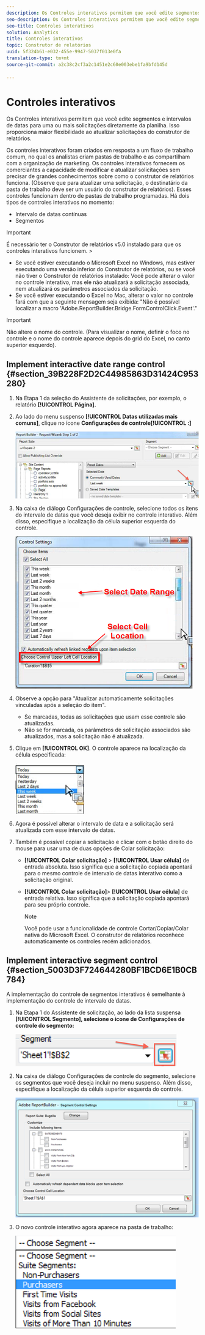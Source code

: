 ```yaml
---
description: Os Controles interativos permitem que você edite segmentos e intervalos de datas para uma ou mais solicitações diretamente da planilha. Isso proporciona maior flexibilidade ao atualizar solicitações do construtor de relatórios.
seo-description: Os Controles interativos permitem que você edite segmentos e intervalos de datas para uma ou mais solicitações diretamente da planilha. Isso proporciona maior flexibilidade ao atualizar solicitações do construtor de relatórios.
seo-title: Controles interativos
solution: Analytics
title: Controles interativos
topic: Construtor de relatórios
uuid: 5f324b61-e032-455e-9947-5037f013e0fa
translation-type: tm+mt
source-git-commit: a2c38c2cf3a2c1451e2c60e003ebe1fa9bfd145d

---
```



# Controles interativos

Os Controles interativos permitem que você edite segmentos e intervalos de datas para uma ou mais solicitações diretamente da planilha. Isso proporciona maior flexibilidade ao atualizar solicitações do construtor de relatórios.

Os controles interativos foram criados em resposta a um fluxo de trabalho comum, no qual os analistas criam pastas de trabalho e as compartilham com a organização de marketing. Os controles interativos fornecem os comerciantes a capacidade de modificar e atualizar solicitações sem precisar de grandes conhecimentos sobre como o construtor de relatórios funciona. (Observe que para atualizar uma solicitação, o destinatário da pasta de trabalho deve ser um usuário do construtor de relatórios). Esses controles funcionam dentro de pastas de trabalho programadas. Há dois tipos de controles interativos no momento:

* Intervalo de datas contínuas
* Segmentos

>[!IMPORTANT]
>
>É necessário ter o Construtor de relatórios v5.0 instalado para que os controles interativos funcionem. &gt;
>* Se você estiver executando o Microsoft Excel no Windows, mas estiver executando uma versão inferior do Construtor de relatórios, ou se você não tiver o Construtor de relatórios instalado: Você pode alterar o valor no controle interativo, mas ele não atualizará a solicitação associada, nem atualizará os parâmetros associados da solicitação.
>* Se você estiver executando o Excel no Mac, alterar o valor no controle fará com que a seguinte mensagem seja exibida: "Não é possível localizar a macro 'Adobe.ReportBuilder.Bridge.FormControlClick.Event'."
>



>[!IMPORTANT]
>
>Não altere o nome do controle. (Para visualizar o nome, definir o foco no controle e o nome do controle aparece depois do grid do Excel, no canto superior esquerdo).

## Implement interactive date range control {#section_39B228F2D2C44985863D31424C953280}

1. Na Etapa 1 da seleção do Assistente de solicitações, por exemplo, o relatório **[!UICONTROL Página].**
1. Ao lado do menu suspenso **[!UICONTROL Datas utilizadas mais comuns]**, clique no ícone **Configurações de controle[!UICONTROL :]**

   ![](assets/date_range_control.png)

1. Na caixa de diálogo Configurações de controle, selecione todos os itens do intervalo de datas que você deseja exibir no controle interativo. Além disso, especifique a localização da célula superior esquerda do controle.

   ![](assets/control_settings.png)

1. Observe a opção para "Atualizar automaticamente solicitações vinculadas após a seleção do item".

   * Se marcadas, todas as solicitações que usam esse controle são atualizadas.
   * Não se for marcada, os parâmetros de solicitação associados são atualizados, mas a solicitação não é atualizada.

1. Clique em **[!UICONTROL OK]**. O controle aparece na localização da célula especificada:

   ![](assets/date_range_control_interactive.png)

1. Agora é possível alterar o intervalo de data e a solicitação será atualizada com esse intervalo de datas.
1. Também é possível copiar a solicitação e clicar com o botão direito do mouse para usar uma de duas opções de Colar solicitação:

   * **[!UICONTROL Colar solicitação]** &gt; **[!UICONTROL Usar célula]** de entrada absoluta. Isso significa que a solicitação copiada apontará para o mesmo controle de intervalo de datas interativo como a solicitação original.

   * **[!UICONTROL Colar solicitação]**&gt; **[!UICONTROL Usar célula]** de entrada relativa. Isso significa que a solicitação copiada apontará para seu próprio controle.

      >[!NOTE]
      >
      >Você pode usar a funcionalidade de controle Cortar/Copiar/Colar nativa do Microsoft Excel. O construtor de relatórios reconhece automaticamente os controles recém adicionados.

## Implement interactive segment control {#section_5003D3F724644280BF1BCD6E1B0CB784}

A implementação do controle de segmentos interativos é semelhante à implementação do controle de intervalo de datas.

1. Na Etapa 1 do Assistente de solicitação, ao lado da lista suspensa **[!UICONTROL Segmento], selecione o ícone de Configurações de controle do segmento:**

   ![](assets/segment_interactive_1.png)

1. Na caixa de diálogo Configurações de controle do segmento, selecione os segmentos que você deseja incluir no menu suspenso. Além disso, especifique a localização da célula superior esquerda do controle.

   ![](assets/segment_drop_down_properties.png)

1. O novo controle interativo agora aparece na pasta de trabalho:

   ![](assets/segment_interactive_3.png)